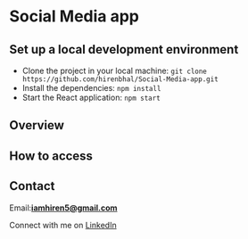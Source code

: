 # Social Media app

## Set up a local development environment

- Clone the project in your local machine: `git clone https://github.com/hirenbhal/Social-Media-app.git`
- Install the dependencies: `npm install`
- Start the React application: `npm start`

## Overview

## How to access

## Contact

Email:**iamhiren5@gmail.com**

Connect with me on [LinkedIn](https://www.linkedin.com/in/hiren-bhal-7658a4199/)
